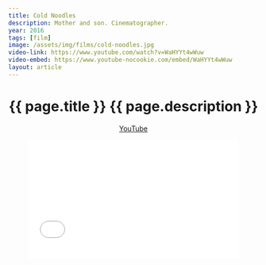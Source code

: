 ```yaml
---
title: Cold Noodles
description: Mother and son. Cinematographer.
year: 2016
tags: [film]
image: /assets/img/films/cold-noodles.jpg
video-link: https://www.youtube.com/watch?v=WaHYYt4wWuw
video-embed: https://www.youtube-nocookie.com/embed/WaHYYt4wWuw
layout: article
---
```


<header class="intro">
    <h1 class="title">{{ page.title }}
        <span class="subtitle">{{ page.description }}</span>
    </h1>
    <div class="platforms">
        <a href="{{ page.video-link }}" title="YouTube">YouTube</a>
    </div>
    <figure>
        <div style="padding:56.25% 0 0 0;position:relative;"><iframe src="{{ page.video-embed }}" style="position:absolute;top:0;left:0;width:100%;height:100%;" frameborder="0" allow="accelerometer; autoplay; encrypted-media; gyroscope; picture-in-picture" allowfullscreen></iframe></div>
    </figure>
</header>